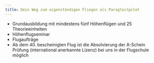 ```yaml
---
title: Dein Weg zum eigenständigen Fliegen als Paragleitpilot
---
```


* Grundausbildung mit mindestens fünf Höhenflügen und 25 Theorieeinheiten 
* Höhenflugseminar
* Flugaufträge
* Ab dem 40. bescheinigten Flug ist die Absolvierung der A-Schein Prüfung (international anerkannte Lizenz) bei uns in der Flugschule möglich
